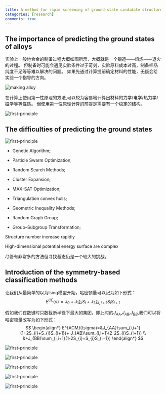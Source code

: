 ```yaml
---
title: A method for rapid screening of ground-state candidate structures is proposed to accelerate high-throughput density function theory (DFT) calculations.
categories: [research]
comments: true
---
```


## The importance of predicting the ground states of alloys
实验上一般地合金的制备过程大概如图所示，大概就是一个锻造——熔炼——退火的过程。
但制备时可能会遇见实验条件过于苛刻，实验原料成本过高，制备样品纯度不足等等难以解决的问题。
如果先通过计算提前确定材料的性能，无疑会给实验一个指导的方向。

![making alloy](../images/post_a1/importance/make_alloy.png)

在计算上使用第一性原理的方法,可以较为容易地计算出材料的力学/电学/热力学/磁学等等性质。
但使用第一性原理计算的前提是需要有一个稳定的结构。


![first-principle](../images/post_a1/importance/vasp.png)




## The difficulties of predicting the ground states




![first-principle](../images/post_a1/difficult/BG_1/energy%20surface.png)



- Genetic Algorithm; 

- Particle Swarm Optimization; 

- Random Search Methods; 

- Cluster Expansion; 

- MAX-SAT Optimization; 

- Triangulation convex hulls; 

- Geometric Inequality Methods; 

- Random Graph Group; 

- Group–Subgroup Transformation;


Structure number increase rapidly 

High-dimensional potential energy surface
are complex 

尽管有非常多的方法但寻找基态仍是一个较大的挑战。 




## Introduction of the symmetry-based classification methods

让我们从最简单的以为Ising模型开始，哈密顿量可以记为如下形式：
$$ E^{CE}(\sigma)=J_{0}+ J_{1}\sum_{i}S_{i} + J_{2}\sum_{i,i+1}S_{i}S_{i+1} $$

假如我们在数键时只数截断半径下最大的集团，即此时的$J_{AA}$,$J_{AB}$,$J_{BB}$,我们可以将哈密顿量改写为如下形式：
$$
\begin{align*}
E^{ACM}(\sigma)=&J_{AA}\sum_{i,i+1}(1+2S_{i}+S_{i}S_{i+1})+ J_{AB}\sum_{i,i+1}(2-2S_{i}S_{i+1}) \\
&+J_{BB}\sum_{i,i+1}(1-2S_{i}+S_{i}S_{i+1}) 
\end{align*}
$$



![first-principle](../images/post_a1/article/f1_1.png)






![first-principle](../images/post_a1/article/f1_2.png)




![first-principle](../images/post_a1/article/f1_3.png)





![first-principle](../images/post_a1/article/f3.png)






![first-principle](../images/post_a1/article/reply.png)






